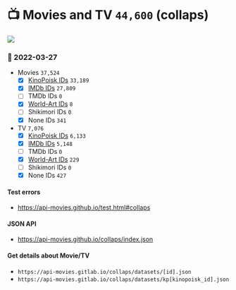 # :tv: Movies and TV `44,600` (collaps)

<a href="https://API-Movies.github.io"><img src="https://API-Movies.github.io/banner.png?cache"></a>

### :date: 2022-03-27
- Movies `37,524`
  - [x] <a href="https://API-Movies.github.io/collaps/movie_kinopoisk_ids.json">KinoPoisk IDs</a> `33,189`
  - [x] <a href="https://API-Movies.github.io/collaps/movie_imdb_ids.json">IMDb IDs</a> `27,809`
  - [ ] TMDb IDs `0`
  - [x] <a href="https://API-Movies.github.io/collaps/movie_world_art_ids.json">World-Art IDs</a> `8`
  - [ ] Shikimori IDs `0`
  - [x] None IDs `341`
- TV `7,076`
  - [x] <a href="https://API-Movies.github.io/collaps/tv_kinopoisk_ids.json">KinoPoisk IDs</a> `6,133`
  - [x] <a href="https://API-Movies.github.io/collaps/tv_imdb_ids.json">IMDb IDs</a> `5,148`
  - [ ] TMDb IDs `0`
  - [x] <a href="https://API-Movies.github.io/collaps/tv_world_art_ids.json">World-Art IDs</a> `229`
  - [ ] Shikimori IDs `0`
  - [x] None IDs `427`
#### Test errors
- <a href='https://api-movies.github.io/test.html#collaps'>https://api-movies.github.io/test.html#collaps</a>
#### JSON API
- <a href='https://api-movies.github.io/collaps/index.json'>https://api-movies.github.io/collaps/index.json</a>
#### Get details about Movie/TV
- `https://api-movies.gitlab.io/collaps/datasets/[id].json`
- `https://api-movies.gitlab.io/collaps/datasets/kp[kinopoisk_id].json`
